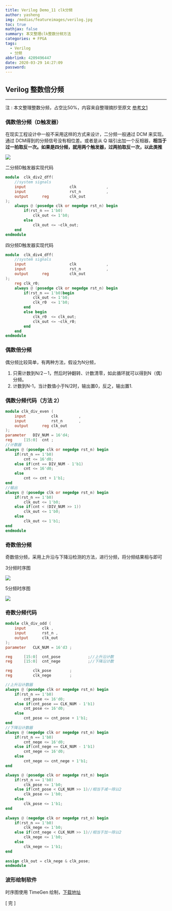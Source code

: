 ```yaml
---
title: Verilog Demo_11 clk分频
author: yasheng
img: /medias/featureimages/verilog.jpg
toc: true
mathjax: false
summary: 本文整理clk整数分频方法
categories: ☸ FPGA
tags:
  - Verilog
  - 分频
abbrlink: 4209496447
date: 2020-03-29 14:27:09
password:
---
```


## Verilog  整数倍分频

---

注 : 本文整理整数分频，占空比50%，内容来自整理摘抄至原文 [参考文1](https://www.cnblogs.com/yuphone/archive/2010/02/08/1666130.html)

### 偶数倍分频（D触发器）

在现实工程设计中一般不采用这样的方式来设计，二分频一般通过 DCM 来实现。通过 DCM得到的分频信号没有相位差。或者是从 Q 端引出加一个反相器，**相当于过一拍取反一次。如果是四分频，就用两个触发器，过两拍取反一次，以此类推**

<img src="/images/post_images/verilog_demo_11_clk_div/div_demo.png">

二分频D触发器实现代码

```verilog
module  clk_div2_dff(
    //system signals
    input					clk 			,
    input					rst_n 			,
    output		reg			clk_out			
);
    always @ (posedge clk or negedge rst_n) begin
        if(rst_n == 1'b0)
            clk_out <= 1'b0;
        else	
            clk_out <= ~clk_out;     
    end
endmodule
```

四分频D触发器实现代码

```verilog
module  clk_div4_dff(
    //system signals
    input					clk 			,
    input					rst_n 			,
    output		reg			clk_out			
);
    reg clk_r0;
    always @ (posedge clk or negedge rst_n) begin
        if(rst_n == 1'b0)begin
            clk_out <= 1'b0;
            clk_r0	<= 1'b0;
        end  
        else begin
            clk_r0  <= clk_out;
            clk_out <= ~clk_r0;
        end
    end
endmodule
```



### 偶数倍分频

偶分频比较简单，有两种方法，假设为N分频，

1. 只需计数到N/2－1，然后时钟翻转、计数清零，如此循环就可以得到N（偶）分频。
2. 计数到N-1，当计数值小于N/2时，输出置0，反之，输出置1.

### 偶数分频代码（方法 2）

```verilog
module clk_div_even (	
	input			clk 		,
	input			rst_n 		,
	output		reg	clk_out			
);
parameter	DIV_NUM	= 16'd4;
reg 	[15:0]	cnt	;
//计数器
always @ (posedge clk or negedge rst_n) begin
	if(rst_n == 1'b0)
		cnt	<= 16'd0;
	else if(cnt == DIV_NUM - 1'b1)
		cnt	<= 16'd0;
	else
		cnt	<= cnt + 1'b1;	 		
end
//输出
always @ (posedge clk or negedge rst_n) begin
	if(rst_n == 1'b0)
		clk_out <= 1'b0;
	else if(cnt < (DIV_NUM >> 1))
		clk_out <= 1'b0;
	else
		clk_out <= 1'b1;	
end
endmodule
```



### 奇数倍分频

奇数倍分频，采用上升沿与下降沿检测的方法，进行分频，将分频结果相与即可

3分频时序图

<img src="/images/post_images/verilog_demo_11_clk_div/div_3.png">

5分频时序图

<img src="/images/post_images/verilog_demo_11_clk_div/div_5.png">

### 奇数分频代码

```verilog
module clk_div_odd (
	input		clk ,
	input		rst_n ,
	output		clk_out			
);
parameter	CLK_NUM	= 16'd3	;

reg 	[15:0]	cnt_pose			;//上升沿计数
reg 	[15:0]	cnt_nege			;//下降沿计数

reg 		clk_pose		;
reg 		clk_nege		;

//上升沿计数器
always @ (posedge clk or negedge rst_n) begin
	if(rst_n == 1'b0)
		cnt_pose <= 16'd0;
	else if(cnt_pose == CLK_NUM - 1'b1)
		cnt_pose <= 16'd0;
	else
		cnt_pose <= cnt_pose + 1'b1;
end
//下降沿计数器
always @ (negedge clk or negedge rst_n) begin
	if(rst_n == 1'b0)
		cnt_nege <= 16'd0;
	else if(cnt_nege == CLK_NUM - 1'b1)
		cnt_nege <= 16'd0;
	else
		cnt_nege <= cnt_nege + 1'b1;
end

always @ (posedge clk or negedge rst_n) begin
	if(rst_n == 1'b0)
		clk_pose <= 1'b0;
	else if(cnt_pose < CLK_NUM >> 1)//相当于减一除以2
        clk_pose <= 1'b0;
    else
    	clk_pose <= 1'b1;
end
    
always @ (negedge clk or negedge rst_n) begin
	if(rst_n == 1'b0)
		clk_nege <= 1'b0;
	else if(cnt_nege < CLK_NUM >> 1)//相当于加一除以2
        clk_nege <= 1'b0;
    else
    	clk_nege <= 1'b1;
end
    
assign clk_out = clk_nege & clk_pose;
endmodule

```

### 波形绘制软件

时序图使用 TimeGen 绘制，[下载地址](http://www.xfusionsoftware.com/index.html)  

  

[  完  ]